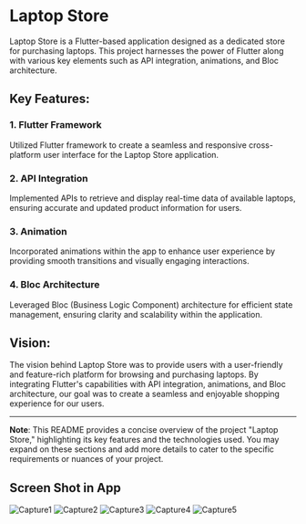 # Laptop Store

Laptop Store is a Flutter-based application designed as a dedicated store for purchasing laptops. This project harnesses the power of Flutter along with various key elements such as API integration, animations, and Bloc architecture.
## Key Features:

### 1. Flutter Framework
Utilized Flutter framework to create a seamless and responsive cross-platform user interface for the Laptop Store application.

### 2. API Integration
Implemented APIs to retrieve and display real-time data of available laptops, ensuring accurate and updated product information for users.

### 3. Animation
Incorporated animations within the app to enhance user experience by providing smooth transitions and visually engaging interactions.

### 4. Bloc Architecture
Leveraged Bloc (Business Logic Component) architecture for efficient state management, ensuring clarity and scalability within the application.

## Vision:

The vision behind Laptop Store was to provide users with a user-friendly and feature-rich platform for browsing and purchasing laptops. By integrating Flutter's capabilities with API integration, animations, and Bloc architecture, our goal was to create a seamless and enjoyable shopping experience for our users.

---

**Note**: This README provides a concise overview of the project "Laptop Store," highlighting its key features and the technologies used. You may expand on these sections and add more details to cater to the specific requirements or nuances of your project.

## Screen Shot in App
![Capture1](https://github.com/aymanaboelela/Laptop-Store/assets/142680481/48bbfbe6-08f5-4b69-bc90-1de721dc0f3b)
![Capture2](https://github.com/aymanaboelela/Laptop-Store/assets/142680481/67d770c5-ecc7-41eb-811c-6ea1a969359d)
![Capture3](https://github.com/aymanaboelela/Laptop-Store/assets/142680481/5d002844-f869-426d-a371-d01c3e136224)
![Capture4](https://github.com/aymanaboelela/Laptop-Store/assets/142680481/3d626a39-71ad-44b9-9fe6-dae0d9b09b48)
![Capture5](https://github.com/aymanaboelela/Laptop-Store/assets/142680481/8b944b41-6f00-4c0c-9871-c4f70c09c12d)
